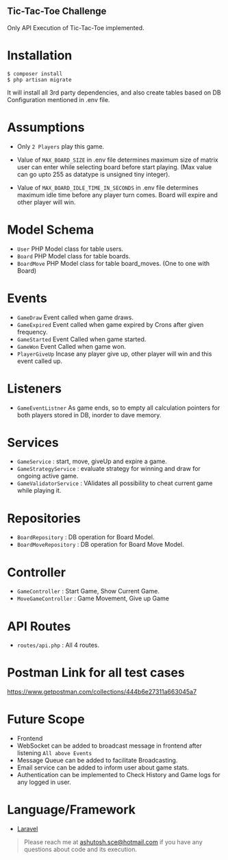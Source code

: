 ## Tic-Tac-Toe Challenge

Only API Execution of Tic-Tac-Toe implemented.

Installation
============
```shell
$ composer install
$ php artisan migrate
```

It will install all 3rd party dependencies, and also create tables based on DB Configuration mentioned in .env file.

Assumptions
===========
* Only `2 Players` play this game.

* Value of `MAX_BOARD_SIZE` in .env file determines maximum size of matrix user can enter while selecting board before start playing. (Max value can go upto 255 as datatype is unsigned tiny integer).

* Value of `MAX_BOARD_IDLE_TIME_IN_SECONDS` in .env file determines maximum idle time before any player turn comes. Board will expire and other player will win.

Model Schema
===========
* `User` PHP Model class for table users.
* `Board` PHP Model class for table boards.
* `BoardMove`  PHP Model class for table board_moves. (One to one with Board)

Events
===========
* `GameDraw` Event called when game draws.
* `GameExpired`  Event called when game expired by Crons after given frequency.
* `GameStarted`  Event Called when game started.
* `GameWon`  Event Called when game won.
* `PlayerGiveUp`  Incase any player give up, other player will win and this event called up.

Listeners
===========
* `GameEventListner` As game ends, so to empty all calculation pointers for both players stored in DB, inorder to dave memory.

Services
===========
* `GameService` : start, move, giveUp and expire a game.
* `GameStrategyService` : evaluate strategy for winning and draw for ongoing active game.
* `GameValidatorService` : VAlidates all possibility to cheat current game while playing it.

Repositories
===========
* `BoardRepository` : DB operation for Board Model.
* `BoardMoveRepository` : DB operation for Board Move Model.

Controller
===========
* `GameController` : Start Game, Show Current Game.
* `MoveGameController` : Game Movement, Give up Game

API Routes
===========
* `routes/api.php` : All 4 routes.

Postman Link for all test cases
===========
https://www.getpostman.com/collections/444b6e27311a663045a7


Future Scope
===========
* Frontend
* WebSocket can be added to broadcast message in frontend after listening `All above Events`
* Message Queue can be added to facilitate Broadcasting.
* Email service can be added to inform user about game stats.
* Authentication can be implemented to Check History and Game logs for any logged in user.

Language/Framework 
===========
* [Laravel](https://laravel.com/)

> Please reach me at ashutosh.sce@hotmail.com if you have any questions about code and its execution.
